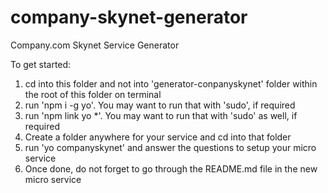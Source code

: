 # company-skynet-generator
Company.com Skynet Service Generator

To get started:
1. cd into this folder and not into 'generator-conpanyskynet' folder within the root of this folder on terminal
2. run 'npm i -g yo'. You may want to run that with 'sudo', if required
3. run 'npm link yo *'. You may want to run that with 'sudo' as well, if required
4. Create a folder anywhere for your service and cd into that folder
5. run 'yo companyskynet' and answer the questions to setup your micro service
6. Once done, do not forget to go through the README.md file in the new micro service
